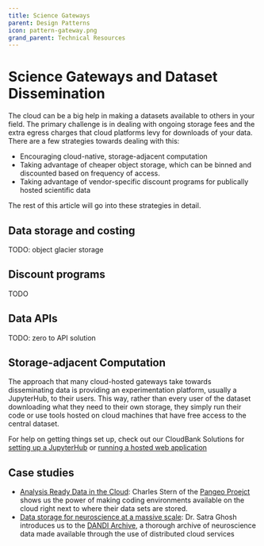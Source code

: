 ```yaml
---
title: Science Gateways
parent: Design Patterns
icon: pattern-gateway.png
grand_parent: Technical Resources
---
```


# Science Gateways and Dataset Dissemination

The cloud can be a big help in making a datasets available to others in your field. The primary challenge is in dealing with ongoing storage fees and the extra egress charges that cloud platforms levy for downloads of your data. There are a few strategies towards dealing with this:

- Encouraging cloud-native, storage-adjacent computation
- Taking advantage of cheaper object storage, which can be binned and discounted based on frequency of access.
- Taking advantage of vendor-specific discount programs for publically hosted scientific data

The rest of this article will go into these strategies in detail.

## Data storage and costing

TODO: object glacier storage

## Discount programs

TODO

## Data APIs

TODO: zero to API solution

## Storage-adjacent Computation

The approach that many cloud-hosted gateways take towards disseminating data is providing an experimentation platform, usually a JupyterHub, to their users. This way, rather than every user of the dataset downloading what they need to their own storage, they simply run their code or use tools hosted on cloud machines that have free access to the central dataset.

For help on getting things set up, check out our CloudBank Solutions for [setting up a JupyterHub](../../solutions/cbs-jupyter) or [running a hosted web application](#TODO)

## Case studies

- [Analysis Ready Data in the Cloud](https://www.cloudbank.org/training/rroccet21-analysis-ready-data-cloud): Charles Stern of the [Pangeo Proejct](https://pangeo.io) shows us the power of making coding environments available on the cloud right next to where their data sets are stored.
- [Data storage for neuroscience at a massive scale](https://www.cloudbank.org/training/rroccet21-data-storage-neuroscience-massive-scale): Dr. Satra Ghosh introduces us to the [DANDI Archive](https://dandiarchive.org/), a thorough archive of neuroscience data made available through the use of distributed cloud services